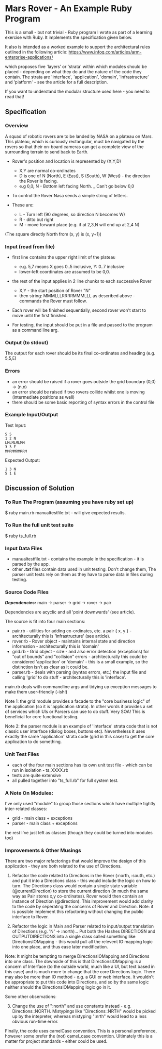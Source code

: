 # Mars Rover - An Example Ruby Program
This is a small - but not trivial - Ruby program I wrote as part of a learning exercise with Ruby. It implements the specification given below.

It also is intended as a worked example to support the architectural rules outlined in the following article:
https://www.infoq.com/articles/arm-enterprise-applications/

which proposes five 'layers' or 'strata' within which modules should be placed - depending on what they do and the nature of the code 
they contain. The strata are 'interface', 'application', 'domain', 'infrastructure' and 'platform' - see the article for a full description.

If you want to understand the modular structure used here - you need to read that!

## Specification
### Overview
A squad of robotic rovers are to be landed by NASA on a plateau on Mars.
This plateau, which is curiously rectangular, must be navigated by the
rovers so that their on-board cameras can get a complete view of the
surrounding terrain to send back to Earth.

* Rover's position and location is represented by (X,Y,D)
	- X,Y are normal co-ordinates
	- D is one of N (North), E (East), S (South), W (West) - the direction the Rover is facing.
	- e.g 0,0, N - Bottom left facing North.
	_ Can't go below 0,0

* To control the Rover Nasa sends a simple string of letters. 
* These are:
	- L - Turn left (90 degrees, so direction N becomes W)
	- R - ditto but right
	- M - move forward place (e.g. if at 2,3,N will end up at 2,4 N)


(The square directly North from (x, y) is (x, y+1))

### Input (read from file)
* first line contains the upper right limit of the plateau 
	- e.g. 5,7 means X goes 0..5 inclusive, Y: 0..7 inclusive
	- lower-left coordinates are assumed to be 0,0.

* the rest of the input applies in 2 line chunks to each successive Rover
	- X,Y - the start position of Rover "N"
	- then string: MMMLLLRRRRMMMLLL as described above - commands the Rover must follow.


* Each rover will be finished sequentially, second rover won't start to move until the first finished.
* For testing, the input should be put in a file and passed to the program as a command line arg.


### Output (to stdout)
The output for each rover should be its final co-ordinates and heading (e.g. 5,5,E)

### Errors 
* an error should be raised if a rover goes outside the grid boundary (0,0) -> (n,n)
* an error should be raised if two rovers collide whilst one is moving (intermediate positions as well)
* there should be some basic reporting of syntax errors in the control file


### Example Input/Output

Test Input:
```
5 5
1 2 N
LMLMLMLMM
3 3 E
MMRMMRMRRM
```

Expected Output:
```
1 3 N
5 1 E
```

## Discussion of Solution

### To Run The Program (assuming you have ruby set up)
$ ruby main.rb manualtestfile.txt - will give expected results.

### To Run the full unit test suite
$ ruby ts_full.rb

### Input Data Files
* manualtestfile.txt - contains the example in the specification - it is parsed by the app.
* other ***.txt*** files contain data used in unit testing. Don't change them, The parser unit tests rely on them as they have to parse 
data in files during testing.

### Source Code Files

***Dependencies:***
main -> parser -> grid -> rover -> pair

Dependencies are acyclic and all 'point downwards' (see article).

The source is fit into four main sections:
* pair.rb - utilities for adding co-ordinates, etc. a pair { x, y } - architecturally this is 'infrastructure' (see article).
* rover.rb - Rover object - maintains internal state and direction information - architecturally this is 'domain' 
* grid.rb - Grid object - size - and also error detection (exceptions) for "out of bounds" and "collision" errors - architecturally this could be considered 'application' or 'domain' - this is a small example, so the distinction isn't as clear as it could be.
* parser.rb - deals with parsing (syntax errors, etc.) the input file and calling 'grid' to do stuff - architecturally this is 'interface'.

main.rb deals with commandline args and tidying up exception messages to make them user-friendly (-ish!)

Note 1: the grid module provides a facade to the "core business logic" of the application (so it is 'application strata). 
In other words it provides a set of services which UIs or Parsers can use to do stuff. Very SOA! 
This is beneficial for core functional testing.

Note 2: the parser module is an example of 'interface' strata code that is not classic user interface (dialog boxes, buttons etc). 
Nevertheless it uses exactly the same 'application' strata code (grid in this case) to get the core application to do something.

### Unit Test Files
* each of the four main sections has its own unit test file - which can be run in isolation - ts_XXXX.rb
* tests are quite extensive
* all pulled together into "ts_full.rb" for full system test.

### A Note On Modules:
I've only used "module" to group those sections which have multiple tightly inter-related classes:
* grid - main class + exceptions
* parser - main class + exceptions

the rest I've just left as classes (though they could be turned into modules too)

### Improvements & Other Musings

There are two major refactorings that would improve the design of this application - they are both related to the use of Directions.

1. Refactor the code related to Directions in the Rover (:north, :south, etc.) and put it into a Directions class - this would include the logic on how to turn. The Directions class would contain a single state variable (@currentDirection) to store the current direction (in much the same way as Pair stores x,y co-ordinates). Rover would then contain an instance of Direction (@direction). This improvement would add clarity to the code by seperating the concerns of Rover and Direction. Note: it is possible implement this refactoring without changing the public interface to Rover.

2. Refactor the logic in Main and Parser related to input/output translation of Directions (e.g. 'N' -> :north)... Put both the Hashes DIRECTIOSN and OUTPUTDIRECTIONS into a single class called something like DirectionsIOMapping - this would pull all the relevent IO mapping logic into one place, and thus ease later modification.

Note: It might be tempting to merge DirectionsIOMapping and Directions into one class. The downside of this is that DirectionsIOMapping is a concern of Interface (to the outside world, much like a UI, but text based in this case) and is much more to change that the core Directions logic. There may also be more than IO method - e.g. a GUI or web interface. It wouldn't be appropriate to put this code into Directions, and so by the same logic neither should the DirectionsIOMapping logic go in it.

Some other observations:

3. Change the use of ":north" and use constants instead - e.g. Directions::NORTH. Mistypings like "Directions::NRTH" would be picked up by the intepreter, whereas mistyping ":nrth" would lead to a less obvious run-time error.

Finally, the code uses camelCase convention. This is a personal preference, however some prefer the (not) camel_case convention. Ultimately this is a matter for project standards - either could be used.

